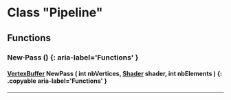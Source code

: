 # Class "Pipeline"

## Functions

### New·Pass () {: aria-label='Functions' }
#### [VertexBuffer](VertexBuffer.md) NewPass ( int nbVertices, [Shader](Shader.md) shader, int nbElements ) {: .copyable aria-label='Functions' }

___